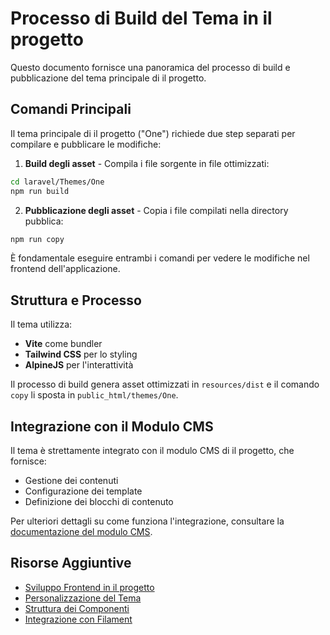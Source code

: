 # Processo di Build del Tema in il progetto

Questo documento fornisce una panoramica del processo di build e pubblicazione del tema principale di il progetto.

## Comandi Principali

Il tema principale di il progetto ("One") richiede due step separati per compilare e pubblicare le modifiche:

1. **Build degli asset** - Compila i file sorgente in file ottimizzati:

```bash
cd laravel/Themes/One
npm run build
```

2. **Pubblicazione degli asset** - Copia i file compilati nella directory pubblica:

```bash
npm run copy
```

È fondamentale eseguire entrambi i comandi per vedere le modifiche nel frontend dell'applicazione.

## Struttura e Processo

Il tema utilizza:
- **Vite** come bundler
- **Tailwind CSS** per lo styling
- **AlpineJS** per l'interattività

Il processo di build genera asset ottimizzati in `resources/dist` e il comando `copy` li sposta in `public_html/themes/One`.

## Integrazione con il Modulo CMS

Il tema è strettamente integrato con il modulo CMS di il progetto, che fornisce:
- Gestione dei contenuti
- Configurazione dei template
- Definizione dei blocchi di contenuto

Per ulteriori dettagli su come funziona l'integrazione, consultare la [documentazione del modulo CMS](./filament-blocks-system.md).

## Risorse Aggiuntive

- [Sviluppo Frontend in il progetto](./frontend-overview.md)
- [Personalizzazione del Tema](./theme-customization.md)
- [Struttura dei Componenti](./theme-components.md)
- [Integrazione con Filament](./filament-integration.md) 
